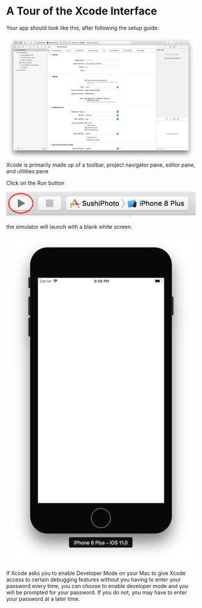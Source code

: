# A Tour of the Xcode Interface

Your app should look like this, after following the setup guide:

![](/en/assets/Sushi1.png)Xcode is primarily made up of a toolbar, project navigator pane, editor pane, and utilities pane

Click on the Run button

![](/en/assets/Sushi3.png)

the simulator will launch with a blank white screen.

![](/en/assets/Sushi4.png)

If Xcode asks you to enable Developer Mode on your Mac to give Xcode access to certain debugging features without you having to enter your password every time, you can choose to enable developer mode and you will be prompted for your password. If you do not, you may have to enter your password at a later time.

